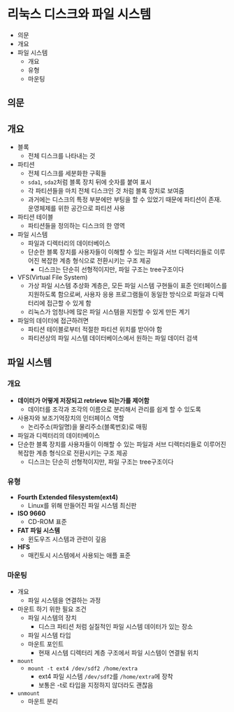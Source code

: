 # 리눅스 디스크와 파일 시스템

- 의문
- 개요
- 파일 시스템
  - 개요
  - 유형
  - 마운팅

## 의문

## 개요

- 블록
  - 전체 디스크를 나타내는 것
- 파티션
  - 전체 디스크를 세분화한 구획들
  - `sda1`, `sda2`처럼 블록 장치 뒤에 숫자를 붙여 표시
  - 각 파티션들을 마치 전체 디스크인 것 처럼 블록 장치로 보여줌
  - 과거에는 디스크의 특정 부분에만 부팅을 할 수 있었기 때문에 파티션이 존재. 운영체제를 위한 공간으로 파티션 사용
- 파티션 테이블
  - 파티션들을 정의하는 디스크의 한 영역
- 파일 시스템
  - 파일과 디렉터리의 데이터베이스
  - 단순한 블록 장치를 사용자들이 이해할 수 있는 파일과 서브 디렉터리들로 이루어진 복잡한 계층 형식으로 전환시키는 구조 제공
    - 디스크는 단순히 선형적이지만, 파일 구조는 tree구조이다
- VFS(Virtual File System)
  - 가상 파일 시스템 추상화 계층은, 모든 파일 시스템 구현들이 표준 인터페이스를 지원하도록 함으로써, 사용자 응용 프로그램들이 동일한 방식으로 파일과 디렉터리에 접근할 수 있게 함
  - 리눅스가 엄청나메 많은 파일 시스템을 지원할 수 있게 만든 계기
- 파일의 데이터에 접근하려면
  - 파티션 테이블로부터 적절한 파티션 위치를 받아야 함
  - 파티션상의 파일 시스템 데이터베이스에서 원하는 파일 데이터 검색

## 파일 시스템

### 개요

- **데이터가 어떻게 저장되고 retrieve 되는가를 제어함**
  - 데이터를 조각과 조각의 이름으로 분리해서 관리를 쉽게 할 수 있도록
- 사용자와 보조기억장치의 인터페이스 역할
  - 논리주소(파일명)을 물리주소(블록번호)로 매핑
- 파일과 디렉터리의 데이터베이스
- 단순한 블록 장치를 사용자들이 이해할 수 있는 파일과 서브 디렉터리들로 이루어진 복잡한 계층 형식으로 전환시키는 구조 제공
  - 디스크는 단순히 선형적이지만, 파일 구조는 tree구조이다

### 유형

- **Fourth Extended filesystem(ext4)**
  - Linux를 위해 만들어진 파일 시스템 최신판
- **ISO 9660**
  - CD-ROM 표준
- **FAT 파일 시스템**
  - 윈도우즈 시스템과 관련이 깊음
- **HFS**
  - 매킨토시 시스템에서 사용되는 애플 표준

### 마운팅

- 개요
  - 파일 시스템을 연결하는 과정
- 마운트 하기 위한 필요 조건
  - 파일 시스템의 장치
    - 디스크 파티션 처럼 실질적인 파일 시스템 데이터가 있는 장소
  - 파일 시스템 타입
  - 마운트 포인트
    - 현재 시스템 디렉터리 계층 구조에서 파일 시스템이 연결될 위치
- `mount`
  - `mount -t ext4 /dev/sdf2 /home/extra`
    - ext4 파일 시스템 `/dev/sdf2`를 `/home/extra`에 장착
    - 보통은 -t로 타입을 지정하지 않더라도 괜찮음
- `unmount`
  - 마운트 분리
